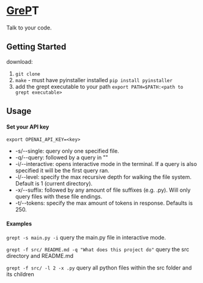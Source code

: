 # <ins>GreP</ins>T
Talk to your code. 

## Getting Started
download:

1. `git clone`
2. `make` - must have pyinstaller installed `pip install pyinstaller`
3. add the grept executable to your path `export PATH=$PATH:<path to grept executable>`

## Usage

#### Set your API key

`export OPENAI_API_KEY=<key>`

 - -s/--single: query only one specified file.
 - -q/--query: followed by a query in ""
 - -i/--interactive: opens interactive mode in the terminal. If a query is also specified it will be the first query ran.
 - -l/--level: specify the max recursive depth for walking the file system. Default is 1 (current directory).
 - -x/--suffix: followed by any amount of file suffixes (e.g. .py). Will only query files with these file endings.
 - -t/--tokens: specify the max amount of tokens in response. Defaults is 250. 

#### Examples

`grept -s main.py -i` query the main.py file in interactive mode.

`grept -f src/ README.md -q "What does this project do"` query the src directory and README.md

`grept -f src/ -l 2 -x .py` query all python files within the src folder and its children
